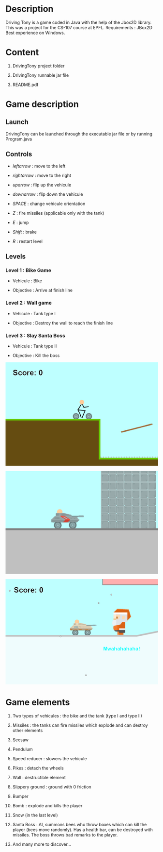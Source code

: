 Description
===========

Driving Tony is a game coded in Java with the help of the Jbox2D library. This was a project for the CS-107 course at EPFL. Requirements : JBox2D Best experience on Windows.

Content
=======

1.  DrivingTony project folder

2.  DrivingTony runnable jar file

3.  README.pdf

Game description
================

Launch
------

DrivingTony can be launched through the executable jar file or by running Program.java

Controls
--------

-   $leftarrow$ : move to the left

-   $rightarrow$ : move to the right

-   $uparrow$ : flip up the vehicule

-   $downarrow$ : flip down the vehicule

-   $SPACE$ : change vehicule orientation

-   $Z$ : fire missiles (applicable only with the tank)

-   $E$ : jump

-   $Shift$ : brake

-   $R$ : restart level

Levels
------

### Level 1 : Bike Game

-   Vehicule : Bike

-   Objective : Arrive at finish line

### Level 2 : Wall game

-   Vehicule : Tank type I

-   Objective : Destroy the wall to reach the finish line

### Level 3 : Slay Santa Boss

-   Vehicule : Tank type II

-   Objective : Kill the boss

![Driving Tony Levels<span data-label="fig:levels"></span>](level-1.PNG)

![Driving Tony Levels<span data-label="fig:levels"></span>](level-2.PNG "fig:")

![Driving Tony Levels<span data-label="fig:levels"></span>](level-3.PNG "fig:")

Game elements
=============

1.  Two types of vehicules : the bike and the tank (type I and type II)

2.  Missiles : the tanks can fire missiles which explode and can destroy other elements

3.  Seesaw

4.  Pendulum

5.  Speed reducer : slowers the vehicule

6.  Pikes : detach the wheels

7.  Wall : destructible element

8.  Slippery ground : ground with 0 friction

9.  Bumper

10. Bomb : explode and kills the player

11. Snow (in the last level)

12. Santa Boss : AI, summons bees who throw boxes which can kill the player (bees move randomly). Has a health bar, can be destroyed with missiles. The boss throws bad remarks to the player.

13. And many more to discover...
